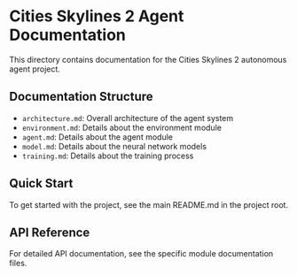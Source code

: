 # Cities Skylines 2 Agent Documentation

This directory contains documentation for the Cities Skylines 2 autonomous agent project.

## Documentation Structure

- `architecture.md`: Overall architecture of the agent system
- `environment.md`: Details about the environment module
- `agent.md`: Details about the agent module
- `model.md`: Details about the neural network models
- `training.md`: Details about the training process

## Quick Start

To get started with the project, see the main README.md in the project root.

## API Reference

For detailed API documentation, see the specific module documentation files. 